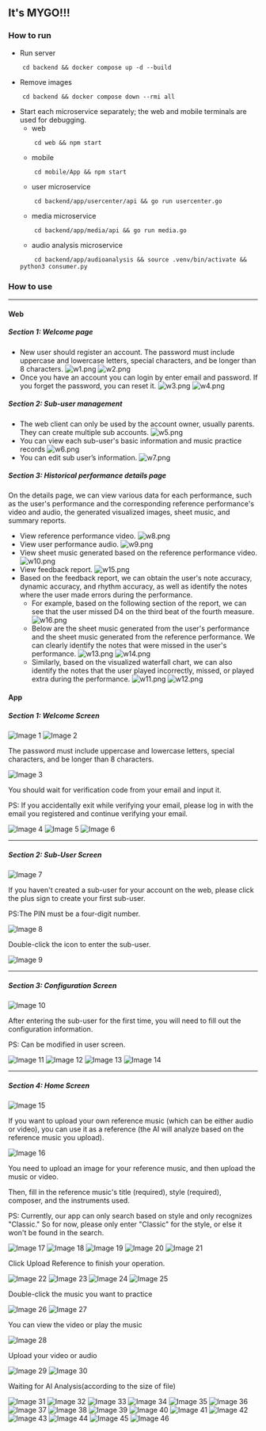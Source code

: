 ## It's MYGO!!!

### How to run
- Run server
```shell
    cd backend && docker compose up -d --build
```
- Remove images
```shell
    cd backend && docker compose down --rmi all
```

- Start each microservice separately; the web and mobile terminals are used for debugging.
    - web
    ```shell
        cd web && npm start
    ```
    - mobile
    ```shell
        cd mobile/App && npm start
    ```
    - user microservice
    ```shell
        cd backend/app/usercenter/api && go run usercenter.go
    ```
    - media microservice
    ```shell
        cd backend/app/media/api && go run media.go
    ```
    - audio analysis microservice
    ```shell
        cd backend/app/audioanalysis && source .venv/bin/activate && python3 consumer.py
    ```


### How to use

---
#### Web
##### Section 1: Welcome page
- New user should register an account. The password must include uppercase and lowercase letters, special characters, and be longer than 8 characters.
![w1.png](./Docs/img/w1.png)
![w2.png](./Docs/img/w2.png)
- Once you have an account you can login by enter email and password. If you forget the password, you can reset it.
![w3.png](./Docs/img/w3.png)
![w4.png](./Docs/img/w4.png)

##### Section 2: Sub-user management
- The web client can only be used by the account owner, usually parents. They can create multiple sub accounts.
![w5.png](./Docs/img/w5.png)
- You can view each sub-user's basic information and music practice records
![w6.png](./Docs/img/w6.png)
- You can edit sub user’s information.
![w7.png](./Docs/img/w7.png)

##### Section 3: Historical performance details page
On the details page, we can view various data for each performance, such as the user's performance and the corresponding reference performance's video and audio, the generated visualized images, sheet music, and summary reports.
- View reference performance video.
![w8.png](./Docs/img/w8.png)
- View user performance audio.
![w9.png](./Docs/img/w9.png)
- View sheet music generated based on the reference performance video.
![w10.png](./Docs/img/w10.png)
- View feedback report.
![w15.png](./Docs/img/w15.png)
- Based on the feedback report, we can obtain the user's note accuracy, dynamic accuracy, and rhythm accuracy, as well as identify the notes where the user made errors during the performance.
  - For example, based on the following section of the report, we can see that the user missed D4 on the third beat of the fourth measure.
![w16.png](./Docs/img/w16.png)
  - Below are the sheet music generated from the user's performance and the sheet music generated from the reference performance. We can clearly identify the notes that were missed in the user's performance.
![w13.png](./Docs/img/w13.png)
![w14.png](./Docs/img/w14.png)
  - Similarly, based on the visualized waterfall chart, we can also identify the notes that the user played incorrectly, missed, or played extra during the performance.
![w11.png](./Docs/img/w11.png)
![w12.png](./Docs/img/w12.png)

#### App
##### Section 1: Welcome Screen
![Image 1](./Docs/img/1.png)
![Image 2](./Docs/img/2.png)

The password must include uppercase and lowercase letters, special characters, and be longer than 8 characters.

![Image 3](./Docs/img/3.png)

You should wait for verification code from your email and input it.

PS: If you accidentally exit while verifying your email, please log in with the email you registered and continue verifying your email.

![Image 4](./Docs/img/4.png)
![Image 5](./Docs/img/5.png)
![Image 6](./Docs/img/6.png)

---

##### Section 2: Sub-User Screen


![Image 7](./Docs/img/7.png)

If you haven't created a sub-user for your account on the web, please click the plus sign to create your first sub-user.

PS:The PIN must be a four-digit number.

![Image 8](./Docs/img/8.png)

Double-click the icon to enter the sub-user.

![Image 9](./Docs/img/9.png)

---

##### Section 3: Configuration Screen


![Image 10](./Docs/img/10.png)

After entering the sub-user for the first time, you will need to fill out the configuration information.

PS: Can be modified in user screen.

![Image 11](./Docs/img/11.png)
![Image 12](./Docs/img/12.png)
![Image 13](./Docs/img/13.png)
![Image 14](./Docs/img/14.png)

---

##### Section 4: Home Screen

![Image 15](./Docs/img/15.png)

If you want to upload your own reference music (which can be either audio or video), you can use it as a reference (the AI will analyze based on the reference music you upload).

![Image 16](./Docs/img/16.png)

You need to upload an image for your reference music, and then upload the music or video.

Then, fill in the reference music's title (required), style (required), composer, and the instruments used.

PS: Currently, our app can only search based on style and only recognizes "Classic." So for now, please only enter "Classic" for the style, or else it won't be found in the search.

![Image 17](./Docs/img/17.png)
![Image 18](./Docs/img/18.png)
![Image 19](./Docs/img/19.png)
![Image 20](./Docs/img/20.png)
![Image 21](./Docs/img/21.png)

Click Upload Reference to finish your operation.

![Image 22](./Docs/img/22.png)
![Image 23](./Docs/img/23.png)
![Image 24](./Docs/img/24.png)
![Image 25](./Docs/img/25.png)

Double-click the music you want to practice

![Image 26](./Docs/img/26.png)
![Image 27](./Docs/img/27.png)

You can view the video or play the music

![Image 28](./Docs/img/28.png)

Upload your video or audio

![Image 29](./Docs/img/29.png)
![Image 30](./Docs/img/30.png)

Waiting for AI Analysis(according to the size of file)

![Image 31](./Docs/img/31.png)
![Image 32](./Docs/img/32.png)
![Image 33](./Docs/img/33.png)
![Image 34](./Docs/img/34.png)
![Image 35](./Docs/img/35.png)
![Image 36](./Docs/img/36.png)
![Image 37](./Docs/img/37.png)
![Image 38](./Docs/img/38.png)
![Image 39](./Docs/img/39.png)
![Image 40](./Docs/img/40.png)
![Image 41](./Docs/img/41.png)
![Image 42](./Docs/img/42.png)
![Image 43](./Docs/img/43.png)
![Image 44](./Docs/img/44.png)
![Image 45](./Docs/img/45.png)
![Image 46](./Docs/img/46.png)
